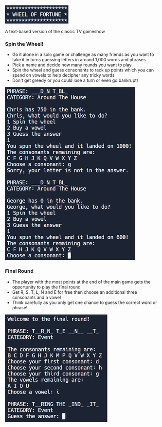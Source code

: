 ![alt text](https://github.com/thechrispudney/Wheel-of-Fortune/blob/master/title.png "Wheel of Fortune")

A text-based version of the classic TV gameshow
### Spin the Wheel!
- Go it alone in a solo game or challenge as many friends as you want to take it in turns guessing letters in around 1,000 words and phrases
- Pick a name and decide how many rounds you want to play
- Spin the wheel and guess consonants to rack up points which you can spend on vowels to help decipher any tricky words
- Don't get greedy or you could lose a turn or even go bankrupt!

![alt text](https://github.com/thechrispudney/Wheel-of-Fortune/blob/master/gameplay.png "some example gameplay")

### Final Round
- The player with the most points at the end of the main game gets the opportunity to play the final round
- Get R, S, T, L, N and E for free then choose an additional three consonants and a vowel
- Think carefully as you only get one chance to guess the correct word or phrase!

![alt text](https://github.com/thechrispudney/Wheel-of-Fortune/blob/master/final%20round.png "a tricky final round")
